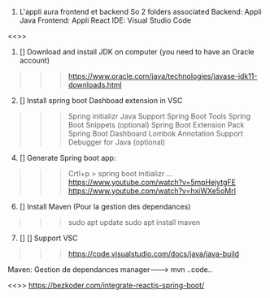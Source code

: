 1. L'appli aura frontend et backend
So 2 folders associated
Backend: Appli Java
Frontend: Appli React
IDE: Visual Studio Code



<<<BACKEND>>>
1.  [] Download and install JDK on computer (you need to have an Oracle account)
>>> https://www.oracle.com/java/technologies/javase-jdk11-downloads.html
2.  [] Install spring boot Dashboad extension in VSC
>>> Spring initializr Java Support
>>> Spring Boot Tools 
>>> Spring Boot Snippets (optional)
>>> Spring Boot Extension Pack
>>> Spring Boot Dashboard
>>> Lombok Annotation Support 
>>> Debugger for Java (optional)

4.  [] Generate Spring boot app:
>>> Crtl+p > spring boot initializr ...
>>>https://www.youtube.com/watch?v=5mpHejytgFE
https://www.youtube.com/watch?v=hxiWXe5oMrI
6.   [] Install Maven (Pour la gestion des dependances)
>>> sudo apt update
>>> sudo apt install maven
7. []  [] Support VSC
>>> https://code.visualstudio.com/docs/java/java-build

Maven: Gestion de dependances
manager---> mvn ..code..



<<<integration react spring boot >>>
https://bezkoder.com/integrate-reactjs-spring-boot/